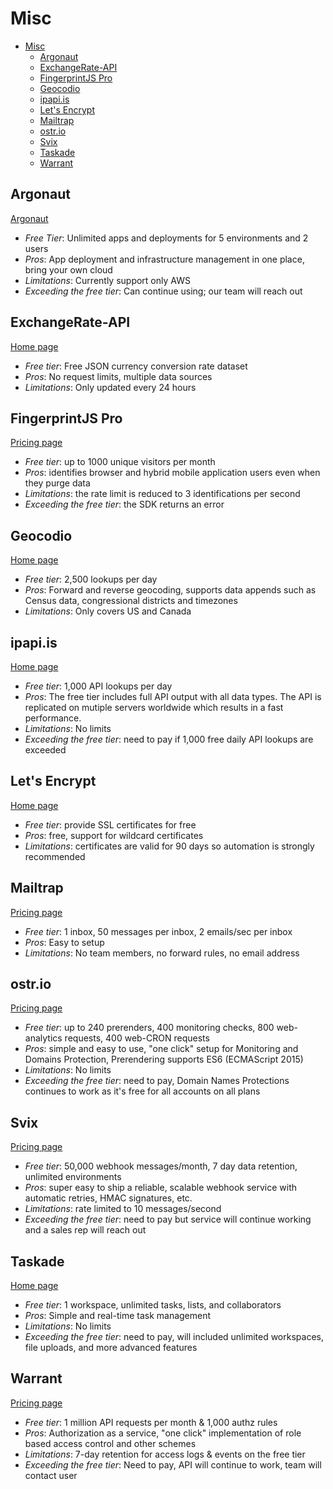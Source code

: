 # Misc

<!-- TOC depthFrom:2 -->

- [Misc](#misc)
  - [Argonaut](#argonaut)
  - [ExchangeRate-API](#exchangerate-api)
  - [FingerprintJS Pro](#fingerprintjs-pro)
  - [Geocodio](#geocodio)
  - [ipapi.is](#ipapiis)
  - [Let's Encrypt](#lets-encrypt)
  - [Mailtrap](#mailtrap)
  - [ostr.io](#ostrio)
  - [Svix](#svix)
  - [Taskade](#taskade)
  - [Warrant](#warrant)

<!-- /TOC -->

## Argonaut

[Argonaut](https://argonaut.dev/?utm_source=stack-on-a-budget&utm_medium=rsrc)

* *Free Tier*: Unlimited apps and deployments for 5 environments and 2 users
* *Pros*: App deployment and infrastructure management in one place, bring your own cloud
* *Limitations*: Currently support only AWS
* *Exceeding the free tier*: Can continue using; our team will reach out

## ExchangeRate-API

[Home page](https://www.exchangerate-api.com)

* *Free tier*: Free JSON currency conversion rate dataset
* *Pros*: No request limits, multiple data sources
* *Limitations*: Only updated every 24 hours

## FingerprintJS Pro

[Pricing page](https://fingerprintjs.com/pricing/)

* *Free tier*: up to 1000 unique visitors per month
* *Pros*: identifies browser and hybrid mobile application users even when they purge data
* *Limitations*: the rate limit is reduced to 3 identifications per second
* *Exceeding the free tier*: the SDK returns an error

## Geocodio

[Home page](https://www.geocod.io)

* *Free tier*: 2,500 lookups per day
* *Pros*: Forward and reverse geocoding, supports data appends such as Census data, congressional districts and timezones
* *Limitations*: Only covers US and Canada

## ipapi.is

[Home page](https://ipapi.is/)

* *Free tier*: 1,000 API lookups per day
* *Pros*: The free tier includes full API output with all data types. The API is replicated on mutiple servers worldwide which results in a fast performance.
* *Limitations*: No limits
* *Exceeding the free tier*: need to pay if 1,000 free daily API lookups are exceeded

## Let's Encrypt

[Home page](https://letsencrypt.org/)

* *Free tier*: provide SSL certificates for free
* *Pros*: free, support for wildcard certificates
* *Limitations*: certificates are valid for 90 days so automation is strongly recommended

## Mailtrap

[Pricing page](https://mailtrap.io/pricing)

* *Free tier*: 1 inbox, 50 messages per inbox, 2 emails/sec per inbox
* *Pros*: Easy to setup
* *Limitations*: No team members, no forward rules, no email address

## ostr.io

[Pricing page](https://ostr.io/info/pricing)

* *Free tier*: up to 240 prerenders, 400 monitoring checks, 800 web-analytics requests, 400 web-CRON requests
* *Pros*: simple and easy to use, "one click" setup for Monitoring and Domains Protection, Prerendering supports ES6 (ECMAScript 2015)
* *Limitations*: No limits
* *Exceeding the free tier*: need to pay, Domain Names Protections continues to work as it's free for all accounts on all plans

## Svix

[Pricing page](https://www.svix.com/pricing/)

* *Free tier*: 50,000 webhook messages/month, 7 day data retention, unlimited environments
* *Pros*: super easy to ship a reliable, scalable webhook service with automatic retries, HMAC signatures, etc.
* *Limitations*: rate limited to 10 messages/second
* *Exceeding the free tier*: need to pay but service will continue working and a sales rep will reach out

## Taskade

[Home page](https://taskade.com)

* *Free tier*: 1 workspace, unlimited tasks, lists, and collaborators
* *Pros*: Simple and real-time task management
* *Limitations*: No limits
* *Exceeding the free tier*: need to pay, will included unlimited workspaces, file uploads, and more advanced features

## Warrant

[Pricing page](https://warrant.dev/pricing)

* *Free tier*: 1 million API requests per month & 1,000 authz rules
* *Pros*: Authorization as a service, "one click" implementation of role based access control and other schemes
* *Limitations*: 7-day retention for access logs & events on the free tier
* *Exceeding the free tier*: Need to pay, API will continue to work, team will contact user

